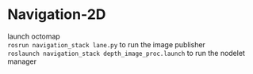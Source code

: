 # Navigation-2D
launch octomap \
```rosrun navigation_stack lane.py``` to run the image publisher \
```roslaunch navigation_stack depth_image_proc.launch``` to run the nodelet manager 
 
